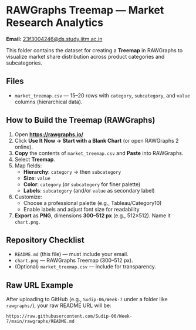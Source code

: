 # RAWGraphs Treemap — Market Research Analytics

**Email:** 23f3004246@ds.study.iitm.ac.in

This folder contains the dataset for creating a **Treemap** in RAWGraphs to visualize market share distribution across product categories and subcategories.

## Files
- `market_treemap.csv` — 15–20 rows with `category`, `subcategory`, and `value` columns (hierarchical data).

## How to Build the Treemap (RAWGraphs)
1. Open **https://rawgraphs.io/**
2. Click **Use It Now → Start with a Blank Chart** (or open RAWGraphs 2 online).
3. **Copy** the contents of `market_treemap.csv` and **Paste** into RAWGraphs.
4. Select **Treemap**.
5. Map fields:
   - **Hierarchy**: `category` → then `subcategory`
   - **Size**: `value`
   - **Color**: `category` (or `subcategory` for finer palette)
   - **Labels**: `subcategory` (and/or `value` as secondary label)
6. Customize:
   - Choose a professional palette (e.g., Tableau/Category10)
   - Enable labels and adjust font size for readability
7. **Export** as **PNG**, dimensions **300–512 px** (e.g., 512×512). Name it `chart.png`.

## Repository Checklist
- `README.md` (this file) — must include your email.
- `chart.png` — RAWGraphs Treemap (300–512 px).
- (Optional) `market_treemap.csv` — include for transparency.

## Raw URL Example
After uploading to GitHub (e.g., `Sudip-06/Week-7` under a folder like `rawgraphs/`), your raw README URL will be:
```
https://raw.githubusercontent.com/Sudip-06/Week-7/main/rawgraphs/README.md
```
